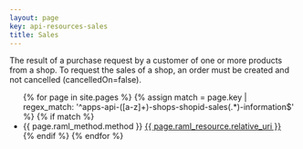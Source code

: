 ```yaml
---
layout: page
key: api-resources-sales
title: Sales
---
```


The result of a purchase request by a customer of one or more products from a shop.
To request the sales of a shop, an order must be created and not cancelled (cancelledOn=false).

<ul id="resource-list">
  {% for page in site.pages %}
    {% assign match = page.key | regex_match: '^apps-api-([a-z]+)-shops-shopid-sales(.*)-information$' %}
    {% if match %}
      <li class="resource-entry">
        <span class="http-method http-method-{{ page.raml_method.method | downcase }}">{{ page.raml_method.method }}</span>
        <a href="{{ page.url | prepend: site.baseurl }}">{{ page.raml_resource.relative_uri }}</a>
      </li>
    {% endif %}
  {% endfor %}
</ul>
